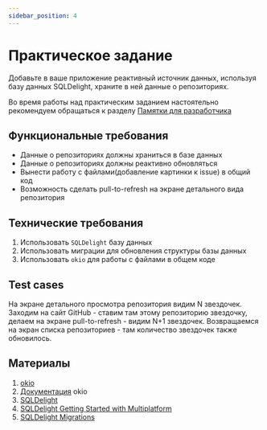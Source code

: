 ```yaml
---
sidebar_position: 4
---
```


# Практическое задание
Добавьте в ваше приложение реактивный источник данных, используя базу данных SQLDelight, храните в ней данные о репозиториях.

Во время работы над практическим заданием настоятельно рекомендуем обращаться к разделу [Памятки для разработчика](../memos/function)

## Функциональные требования
- Данные о репозиториях должны храниться в базе данных
- Данные о репозиториях должны реактивно обновляться
- Вынести работу с файлами(добавление картинки к issue) в общий код
- Возможность сделать pull-to-refresh на экране детального вида репозитория

## Технические требования
1. Использовать `SQLDelight` базу данных
2. Использовать миграции для обновления структуры базы данных
3. Использовать `okio` для работы с файлами в общем коде

## Test cases
На экране детального просмотра репозитория видим N звездочек. Заходим на сайт GitHub - ставим там этому репозиторию звездочку, делаем на экране pull-to-refresh - видим N+1 звездочек. Возвращаемся на экран списка репозиториев - там количество звездочек также обновилось.  

## Материалы
1. [okio](https://github.com/square/okio)
2. [Документация](https://square.github.io/okio/3.x/okio/okio/okio/) okio
3. [SQLDelight](https://cashapp.github.io/sqldelight/)
4. [SQLDelight Getting Started with Multiplatform](https://cashapp.github.io/sqldelight/multiplatform_sqlite/)
5. [SQLDelight Migrations](https://cashapp.github.io/sqldelight/jvm_sqlite/migrations/)
